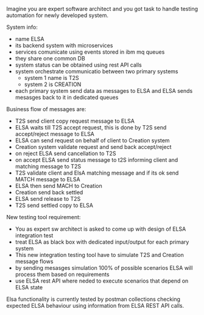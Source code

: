 Imagine you are expert software architect and you got task to handle testing automation for newly developed system. 

System info:
- name ELSA
- its backend system with microservices
- services comunicate using events stored in ibm mq queues
- they share one common DB
- system status can be obtained using rest API calls
- system orchestrate communicatio between two primary systems
  - system 1 name is T2S
  - system 2 is CREATION
- each primary system send data as messages to ELSA and ELSA sends mesasges back to it in dedicated queues

Business flow of messages are:
- T2S send client copy request message to ELSA
- ELSA waits till T2S accept request, this is done by T2S send accept/reject message to ELSA
- ELSA can send request on behalf of client to Creation system
- Creation system validate request and send back accept/reject
- on reject ELSA send cancellation to T2S
- on accept ELSA send status message to t2S informing client and matching message to T2S
- T2S validate client and ElsA matching message and if its ok send MATCH message to ELSA
- ELSA then send MACH to Creation
- Creation send back settled
- ELSA send release to T2S
- T2S send settled copy to ELSA

New testing tool requirement:
- You as expert sw architect is asked to come up with design of ELSA integration test
- treat ELSA as black box with dedicated input/output for each primary system
- This new integration testing tool have to simulate T2S and Creation message flows
- by sending mesasges simulation 100% of possible scenarios ELSA will process them based on requirements
- use ELSA rest API where neded to execute scenarios that depend on ELSA state

Elsa functionality is currently tested by postman collections checking expected ELSA behaviour using information from ELSA REST API calls.

